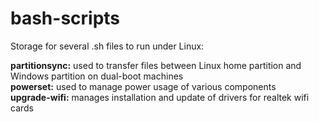 # bash-scripts
Storage for several .sh files to run under Linux:

<b>partitionsync:</b> used to transfer files between Linux home partition and Windows partition on dual-boot machines <br>
<b>powerset:</b> used to manage power usage of various components <br>
<b>upgrade-wifi:</b> manages installation and update of drivers for realtek wifi cards


